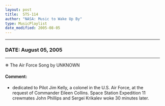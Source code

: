 ```yaml
---
layout: post
title:  STS-114
author: "NASA: Music to Wake Up By"
type: MusicPlaylist
date_modified: 2005-08-05
---
```


----
### DATE: August 05, 2005
----
✵ The Air Force Song by UNKNOWN

#### Comment:
* dedicated to Pilot Jim Kelly, a colonel in the U.S. Air Force, at the request of Commander Eileen Collins. Space Station Expedition 11 crewmates John Phillips and Sergei Krikalev woke 30 minutes later.
